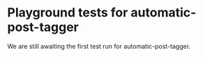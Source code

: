 # Playground tests for automatic-post-tagger
We are still awaiting the first test run for automatic-post-tagger.
